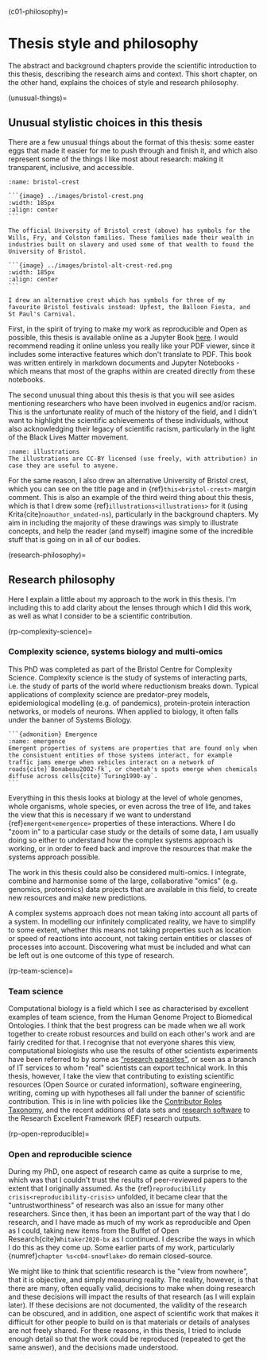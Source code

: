 (c01-philosophy)=
# Thesis style and philosophy

The abstract and background chapters provide the scientific introduction to this thesis, describing the research aims and context.
This short chapter, on the other hand, explains the choices of style and research philosophy.  

(unusual-things)=
## Unusual stylistic choices in this thesis

There are a few unusual things about the format of this thesis: some easter eggs that made it easier for me to push through and finish it, and which also represent some of the things I like most about research: making it transparent, inclusive, and accessible.

[//]: # (TODO: Cite + link Jupyter Book)

````{margin} Bristol Crest
:name: bristol-crest

```{image} ../images/bristol-crest.png
:width: 185px
:align: center
```

The official University of Bristol crest (above) has symbols for the Wills, Fry, and Colston families. These families made their wealth in industries built on slavery and used some of that wealth to found the University of Bristol.

```{image} ../images/bristol-alt-crest-red.png
:width: 185px
:align: center
```

I drew an alternative crest which has symbols for three of my favourite Bristol festivals instead: Upfest, the Balloon Fiesta, and St Paul's Carnival.
````

First, in the spirit of trying to make my work as reproducible and Open as possible, this thesis is available online as a Jupyter Book [here](https://nataliethurlby.github.io/phenotype_from_genotype/).
I would recommend reading it online unless you really like your PDF viewer, since it includes some interactive features which don't translate to PDF.
This book was written entirely in markdown documents and Jupyter Notebooks - which means that most of the graphs within are created directly from these notebooks.

The second unusual thing about this thesis is that you will see asides mentioning researchers who have been involved in eugenics and/or racism.
This is the unfortunate reality of much of the history of the field, and I didn't want to highlight the scientific achievements of these individuals, without also acknowledging their legacy of scientific racism, particularly in the light of the Black Lives Matter movement.

```{margin} Illustrations 
:name: illustrations
The illustrations are CC-BY licensed (use freely, with attribution) in case they are useful to anyone. 
```

For the same reason, I also drew an alternative University of Bristol crest, which you can see on the title page and in {ref}`this<bristol-crest>` margin comment.
This is also an example of the third weird thing about this thesis, which is that I drew some {ref}`illustrations<illustrations>` for it (using Krita{cite}`noauthor_undated-ns`), particularly in the background chapters.
My aim in including the majority of these drawings was simply to illustrate concepts, and help the reader (and myself) imagine some of the incredible stuff that is going on in all of our bodies.

(research-philosophy)=
## Research philosophy
Here I explain a little about my approach to the work in this thesis.
I'm including this to add clarity about the lenses through which I did this work, as well as what I consider to be a scientific contribution.

(rp-complexity-science)=
### Complexity science, systems biology and multi-omics

This PhD was completed as part of the Bristol Centre for Complexity Science.
Complexity science is the study of systems of interacting parts, i.e. the study of parts of the world where reductionism breaks down. 
Typical applications of complexity science are predator-prey models, epidemiological modelling (e.g. of pandemics), protein-protein interaction networks, or models of neurons.
When applied to biology, it often falls under the banner of Systems Biology.

````{margin} 
```{admonition} Emergence
:name: emergence
Emergent properties of systems are properties that are found only when the consistuent entities of those systems interact, for example traffic jams emerge when vehicles interact on a network of roads{cite}`Bonabeau2002-fk`, or cheetah's spots emerge when chemicals diffuse across cells{cite}`Turing1990-ay`. 
```
````

Everything in this thesis looks at biology at the level of whole genomes, whole organisms, whole species, or even across the tree of life, and takes the view that this is necessary if we want to understand {ref}`emergent<emergence>` properties of these interactions.
Where I do "zoom in" to a particular case study or the details of some data, I am usually doing so either to understand how the complex systems approach is working, or in order to feed back and improve the resources that make the systems approach possible.

The work in this thesis could also be considered multi-omics.
 I integrate, combine and harmonise some of the large, collaborative "omics" (e.g. genomics, proteomics) data projects that are available in this field, to create new resources and make new predictions.

A complex systems approach does not mean taking into account all parts of a system.
In modelling our infinitely complicated reality, we have to simplify to some extent, whether this means not taking properties such as location or speed of reactions into account, not taking certain entities or classes of processes into account. 
Discovering what must be included and what can be left out is one outcome of this type of research. 

(rp-team-science)=
### Team science
Computational biology is a field which I see as characterised by excellent examples of team science, from the Human Genome Project to Biomedical Ontologies.
I think that the best progress can be made when we all work together to create robust resources and build on each other's work and are fairly credited for that.
I recognise that not everyone shares this view, computational biologists who use the results of other scientists experiments have been referred to by some as [“research parasites"](https://www.nejm.org/doi/full/10.1056/nejme1516564), or seen as a branch of IT services to whom "real" scientists can export technical work. 
In this thesis, however, I take the view that contributing to existing scientific resources (Open Source or curated information), software engineering, writing, coming up with hypotheses all fall under the banner of scientific contribution.
This is in line with policies like the [Contributor Roles Taxonomy](https://www.elsevier.com/authors/policies-and-guidelines/credit-author-statement), and the recent additions of data sets and [research software](https://www.software.ac.uk/REF2021guidance) to the Research Excellent Framework (REF) research outputs.

(rp-open-reproducible)=
### Open and reproducible science
[//]: # (TODO: link to reproducibility crisis bit)
During my PhD, one aspect of research came as quite a surprise to me, which was that I couldn't trust the results of peer-reviewed papers to the extent that I originally assumed. 
As the {ref}`reproducibility crisis<reproducibility-crisis>` unfolded, it became clear that the "untrustworthiness" of research was also an issue for many other researchers.
Since then, it has been an important part of the way that I do research, and I have made as much of my work as reproducible and Open as I could, taking new items from the Buffet of Open Research{cite}`Whitaker2020-bx` as I continued.
I describe the ways in which I do this as they come up.
Some earlier parts of my work, particularly {numref}`chapter %s<c04-snowflake>` do remain closed-source. 

[//]: # (TODO: link to MAPS)
We might like to think that scientific research is the "view from nowhere", that it is objective, and simply measuring reality.
The reality, however, is that there are many, often equally valid, decisions to make when doing research and these decisions will impact the results of that research (as I will explain later).
If these decisions are not documented, the validity of the research can be obscured, and in addition, one aspect of scientific work that makes it difficult for other people to build on is that materials or details of analyses are not freely shared.
For these reasons, in this thesis, I tried to include enough detail so that the work could be reproduced (repeated to get the same answer), and the decisions made understood.
